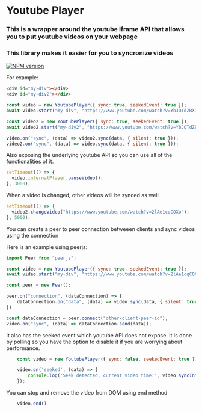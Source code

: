 # Youtube Player

### This is a wrapper around the youtube iframe API that allows you to put youtube videos on your webpage

### This library makes it easier for you to syncronize videos

[![NPM version](https://badge.fury.io/js/%40ozanbaskan%2Fyoutube-player.svg)](https://www.npmjs.com/package/@ozanbaskan/youtube-player)

For example:

```html
<div id="my-div"></div>
<div id="my-div2"></div>
```

```javascript
const video = new YoutubePlayer({ sync: true, seekedEvent: true });
await video.start("my-div", "https://www.youtube.com/watch?v=YbJOTdZBX1g");

const video2 = new YoutubePlayer({ sync: true, seekedEvent: true });
await video2.start("my-div2", "https://www.youtube.com/watch?v=YbJOTdZBX1g");

video.on("sync", (data) => video2.sync(data, { silent: true }));
video2.on("sync", (data) => video.sync(data, { silent: true }));
```

Also exposing the underlying youtube API so you can use all of the functionalities of it.

```javascript
setTimeout(() => {
  video.internalPlayer.pauseVideo();
}, 3000);
```

When a video is changed, other videos will be synced as well

```javascript
setTimeout(() => {
  video2.changeVideo("https://www.youtube.com/watch?v=2lAe1cqCOXo");
}, 5000);
```

You can create a peer to peer connection betweeen clients and sync videos using the connection

Here is an example using peerjs:

```javascript
import Peer from "peerjs";

const video = new YoutubePlayer({ sync: true, seekedEvent: true });
await video.start("my-div", "https://www.youtube.com/watch?v=2lAe1cqCOXo");

const peer = new Peer();

peer.on("connection", (dataConnection) => {
    dataConnection.on("data", (data) => video.sync(data, { silent: true }));
})

const dataConnection = peer.connect("other-client-peer-id");
video.on("sync", (data) => dataConnection.send(data));

```

It also has the seeked event which youtube API does not expose.
It is done by polling so you have the option to disable it if you are worrying about performance.

```javascript
    const video = new YoutubePlayer({ sync: false, seekedEvent: true });

    video.on('seeked', (data) => {
        console.log('Seek detected, current video time:', video.syncInfo().currentTime);
    });
```

You can stop and remove the video from DOM using end method

```javascript
    video.end()
```
